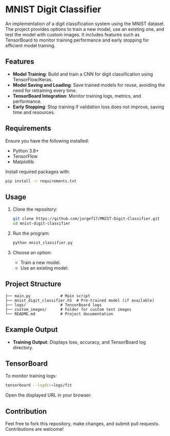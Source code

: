 # MNIST Digit Classifier

An implementation of a digit classification system using the MNIST dataset. The project provides options to train a new model, use an existing one, and test the model with custom images. It includes features such as TensorBoard to monitor training performance and early stopping for efficient model training.

## Features

- **Model Training**: Build and train a CNN for digit classification using TensorFlow/Keras.
- **Model Saving and Loading**: Save trained models for reuse, avoiding the need for retraining every time.
- **TensorBoard Integration**: Monitor training logs, metrics, and performance.
- **Early Stopping**: Stop training if validation loss does not improve, saving time and resources.

## Requirements

Ensure you have the following installed:

- Python 3.8+
- TensorFlow
- Matplotlib

Install required packages with:

```bash 
pip install -r requirements.txt
```
## Usage

1. Clone the repository:

   ```bash
   git clone https://github.com/jorgef17/MNIST-Digit-Classifier.git
   cd mnist-digit-classifier
   ```

2. Run the program:

   ```bash
   python mnist_classifier.py
   ```

3. Choose an option:
   - Train a new model.
   - Use an existing model.

## Project Structure

```plaintext
├── main.py             # Main script
├── mnist_digit_classifier.h5  # Pre-trained model (if available)
├── logs/               # TensorBoard logs
├── custom_images/      # Folder for custom test images
└── README.md           # Project documentation
```

## Example Output

- **Training Output**:
  Displays loss, accuracy, and TensorBoard log directory.

## TensorBoard

To monitor training logs:

```bash
tensorboard --logdir=logs/fit
```

Open the displayed URL in your browser.

## Contribution

Feel free to fork this repository, make changes, and submit pull requests. Contributions are welcome!
